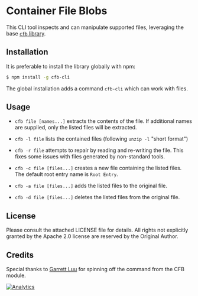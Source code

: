 # Container File Blobs

This CLI tool inspects and can manipulate supported files, leveraging the base
[`cfb` library](https://www.npmjs.com/package/cfb).


## Installation

It is preferable to install the library globally with npm:

```bash
$ npm install -g cfb-cli
```

The global installation adds a command `cfb-cli` which can work with files.


## Usage

- `cfb file [names...]` extracts the contents of the file.  If additional names
  are supplied, only the listed files will be extracted.

- `cfb -l file` lists the contained files (following `unzip -l` "short format")

- `cfb -r file` attempts to repair by reading and re-writing the file.
  This fixes some issues with files generated by non-standard tools.

- `cfb -c file [files...]` creates a new file containing the listed files.
  The default root entry name is `Root Entry`.

- `cfb -a file [files...]` adds the listed files to the original file.

- `cfb -d file [files...]` deletes the listed files from the original file.


## License

Please consult the attached LICENSE file for details.  All rights not explicitly
granted by the Apache 2.0 license are reserved by the Original Author.


## Credits

Special thanks to [Garrett Luu](https://garrettluu.com/) for spinning off the
command from the CFB module.


[![Analytics](https://ga-beacon.appspot.com/UA-36810333-1/SheetJS/js-cfb?pixel)](https://github.com/SheetJS/js-cfb)
